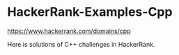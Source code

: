 # HackerRank-Examples-Cpp
https://www.hackerrank.com/domains/cpp

Here is solutions of C++ challenges in HackerRank.
